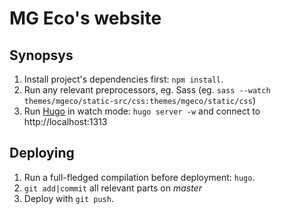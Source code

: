 MG Eco's website
================

## Synopsys

1. Install project's dependencies first: `npm install`.
2. Run any relevant preprocessors, eg. Sass (eg. `sass --watch themes/mgeco/static-src/css:themes/mgeco/static/css`)
3. Run [Hugo](https://gohugo.io) in watch mode: `hugo server -w` and connect to http://localhost:1313

## Deploying

1. Run a full-fledged compilation before deployment: `hugo`.
2. `git add|commit` all relevant parts on *master*
3. Deploy with `git push`.
